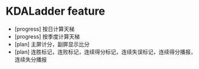 # KDALadder feature
- [progress] 按日计算天梯
- [progress] 按季度计算天梯
- [plan] 主屏计分，副屏显示比分
- [plan] 连胜标记，连败标记，连续得分标记，连续失误标记，连续得分播报，连续失分播报
